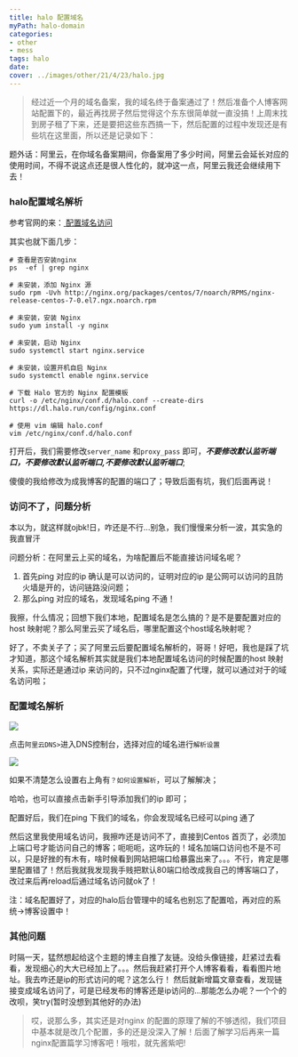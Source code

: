 ```yaml
---
title: halo 配置域名
myPath: halo-domain
categories:
- other
- mess
tags: halo
date:
cover: ../images/other/21/4/23/halo.jpg
---
```

> 经过近一个月的域名备案，我的域名终于备案通过了！然后准备个人博客网站配置下的，最近再找房子然后觉得这个东东很简单就一直没搞！上周末找到房子租了下来，还是要把这些东西搞一下，然后配置的过程中发现还是有些坑在这里面，所以还是记录如下：

题外话：阿里云，在你域名备案期间，你备案用了多少时间，阿里云会延长对应的使用时间，不得不说这点还是很人性化的，就冲这一点，阿里云我还会继续用下去！

### halo配置域名解析

参考官网的来：<a href="https://halo.run/archives/install-reverse-proxy.html" target="_blank"> 配置域名访问</a>

其实也就下面几步：

```sheel
# 查看是否安装nginx
ps  -ef | grep nginx

# 未安装，添加 Nginx 源
sudo rpm -Uvh http://nginx.org/packages/centos/7/noarch/RPMS/nginx-release-centos-7-0.el7.ngx.noarch.rpm

# 未安装，安装 Nginx
sudo yum install -y nginx

# 未安装，启动 Nginx
sudo systemctl start nginx.service

# 未安装，设置开机自启 Nginx
sudo systemctl enable nginx.service

# 下载 Halo 官方的 Nginx 配置模板
curl -o /etc/nginx/conf.d/halo.conf --create-dirs https://dl.halo.run/config/nginx.conf

# 使用 vim 编辑 halo.conf
vim /etc/nginx/conf.d/halo.conf
```

打开后，我们需要修改`server_name` 和`proxy_pass` 即可，***不要修改默认监听端口，不要修改默认监听端口,不要修改默认监听端口***;

傻傻的我给修改为成我博客的配置的端口了；导致后面有坑，我们后面再说！

### 访问不了，问题分析

本以为，就这样就ojbk!日，咋还是不行...别急，我们慢慢来分析一波，其实急的我直冒汗

问题分析：在阿里云上买的域名，为啥配置后不能直接访问域名呢？

1. 首先ping 对应的ip 确认是可以访问的，证明对应的ip 是公网可以访问的且防火墙是开的，访问链路没问题；
2. 那么ping 对应的域名，发现域名ping 不通！

我擦，什么情况；回想下我们本地，配置域名是怎么搞的？是不是要配置对应的host 映射呢？那么阿里云买了域名后，哪里配置这个host域名映射呢？

好了，不卖关子了；买了阿里云后要配置域名解析的，哥哥！好吧，我也是踩了坑才知道，那这个域名解析其实就是我们本地配置域名访问的时候配置的host 映射关系，实际还是通过ip 来访问的，只不过nginx配置了代理，就可以通过对于的域名访问啦；

### 配置域名解析

![](https://s1.ax1x.com/2020/04/20/JlhRkF.png)

点击`阿里云DNS>`进入DNS控制台，选择对应的域名进行`解析设置`

![](https://s1.ax1x.com/2020/04/20/Jl5929.png)

如果不清楚怎么设置右上角有`？如何设置解析`，可以了解解决；

哈哈，也可以直接点击新手引导添加我们的ip 即可；

配置好后，我们在ping 下我们的域名，你会发现域名已经可以ping 通了

然后这里我使用域名访问，我擦咋还是访问不了，直接到Centos 首页了，必须加上端口号才能访问自己的博客；呃呃呃，这咋玩的！域名加端口访问也不是不可以，只是好挫的有木有，啥时候看到网站把端口给暴露出来了。。。不行，肯定是哪里配置错了！然后我就我发现我手贱把默认80端口给改成我自己的博客端口了，改过来后再reload后通过域名访问就ok了！

注：域名配置好了，对应的halo后台管理中的域名也别忘了配置哈，再对应的系统->博客设置中！

### 其他问题
时隔一天，猛然想起给这个主题的博主自推了友链。没给头像链接，赶紧过去看看，发现细心的大大已经加上了。。。然后我赶紧打开个人博客看看，看看图片地址。我去咋还是ip的形式访问的呢？这怎么行！
然后就新增篇文章查看，发现链接变成域名访问了，可是已经发布的博客还是ip访问的...那能怎么办呢？一个个的改呗，笑try(暂时没想到其他好的办法)

> 哎，说那么多，其实还是对nginx 的配置的原理了解的不够透彻，我们项目中基本就是改几个配置，多的还是没深入了解！后面了解学习后再来一篇nginx配置篇学习博客吧！哦啦，就先酱紫吧!
